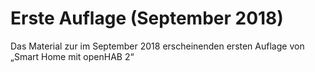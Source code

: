 Erste Auflage (September 2018)
==============================
Das Material zur im September 2018 erscheinenden ersten Auflage von „Smart Home mit openHAB 2“

